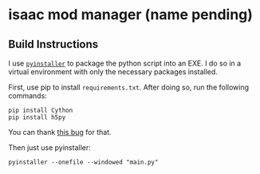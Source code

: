 # isaac mod manager (name pending)

## Build Instructions

I use [`pyinstaller`](https://www.geeksforgeeks.org/convert-python-script-to-exe-file/) to package the python script into an EXE. I do so in a virtual environment with only the necessary packages installed.

First, use pip to install `requirements.txt`. After doing so, run the following commands:
```
pip install Cython
pip install h5py
```

You can thank [this bug](https://github.com/h5py/h5py/issues/535) for that.

Then just use pyinstaller:
```
pyinstaller --onefile --windowed "main.py"
```